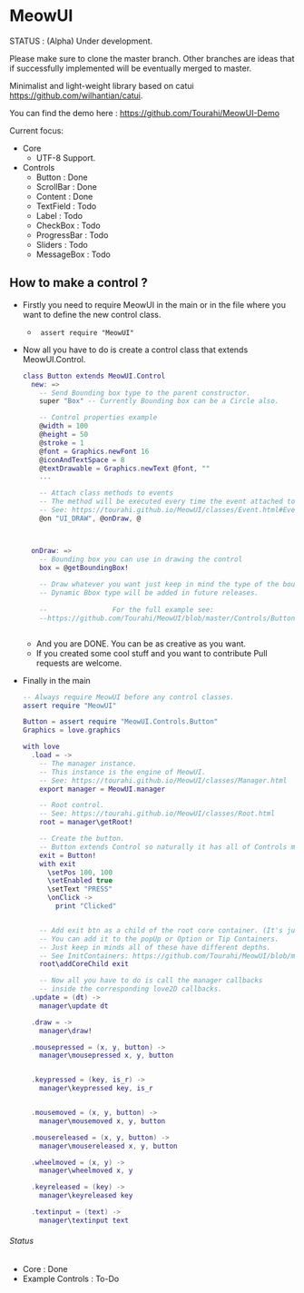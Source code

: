 # MeowUI

STATUS : (Alpha) Under development.

Please make sure to clone the master branch. Other branches are ideas that if successfully implemented will be eventually merged to master.

Minimalist and light-weight library based on catui https://github.com/wilhantian/catui.

You can find the demo here : https://github.com/Tourahi/MeowUI-Demo

Current focus: 
  - Core 
    - UTF-8 Support.
  - Controls
    - Button : Done
    - ScrollBar : Done
    - Content : Done
    - TextField : Todo
    - Label : Todo
    - CheckBox : Todo
    - ProgressBar : Todo
    - Sliders : Todo
    - MessageBox : Todo

## How to make a control ?

* Firstly you need to require MeowUI in the main or in the file where you want to define the new control class.

  * ` assert require "MeowUI"`

* Now all you have to do is create a control class that extends MeowUI.Control.

  ```lua
  class Button extends MeowUI.Control
    new: =>
      -- Send Bounding box type to the parent constructor.
      super "Box" -- Currently Bounding box can be a Circle also.
  
      -- Control properties example
      @width = 100
      @height = 50
      @stroke = 1
      @font = Graphics.newFont 16
      @iconAndTextSpace = 8
      @textDrawable = Graphics.newText @font, ""
      ...
  
      -- Attach class methods to events
      -- The method will be executed every time the event attached to it is fired.
      -- See: https://tourahi.github.io/MeowUI/classes/Event.html#Event\on
      @on "UI_DRAW", @onDraw, @



    onDraw: =>
      -- Bounding box you can use in drawing the control
      box = @getBoundingBox!
    
      -- Draw whatever you want just keep in mind the type of the boundingBox you are using.
      -- Dynamic Bbox type will be added in future releases.
    
      --              	For the full example see:
      --https://github.com/Tourahi/MeowUI/blob/master/Controls/Button.moon



  ```

  * And you are DONE. You can be as creative as you want.
  * If you created some cool stuff and you want to contribute Pull requests are welcome.

* Finally in the main

  ```lua
  -- Always require MeowUI before any control classes.
  assert require "MeowUI"

  Button = assert require "MeowUI.Controls.Button"
  Graphics = love.graphics

  with love
    .load = ->
      -- The manager instance.
      -- This instance is the engine of MeowUI.
      -- See: https://tourahi.github.io/MeowUI/classes/Manager.html
      export manager = MeowUI.manager

      -- Root control.
      -- See: https://tourahi.github.io/MeowUI/classes/Root.html
      root = manager\getRoot!

      -- Create the button.
      -- Button extends Control so naturally it has all of Controls methods + It's own.
      exit = Button!
      with exit
        \setPos 100, 100
        \setEnabled true
        \setText "PRESS"
        \onClick ->
          print "Clicked"


      -- Add exit btn as a child of the root core container. (It's just a Control).
      -- You can add it to the popUp or Option or Tip Containers.
      -- Just keep in minds all of these have different depths.
      -- See InitContainers: https://github.com/Tourahi/MeowUI/blob/master/src/Core/Root.moon
      root\addCoreChild exit

      -- Now all you have to do is call the manager callbacks
      -- inside the corresponding love2D callbacks.
    .update = (dt) ->
      manager\update dt

    .draw = ->
      manager\draw!

    .mousepressed = (x, y, button) ->
      manager\mousepressed x, y, button


    .keypressed = (key, is_r) ->
      manager\keypressed key, is_r


    .mousemoved = (x, y, button) ->
      manager\mousemoved x, y, button

    .mousereleased = (x, y, button) ->
      manager\mousereleased x, y, button

    .wheelmoved = (x, y) ->
      manager\wheelmoved x, y

    .keyreleased = (key) ->
      manager\keyreleased key

    .textinput = (text) ->
      manager\textinput text

  ```



###### Status

* Core : Done
* Example Controls : To-Do

